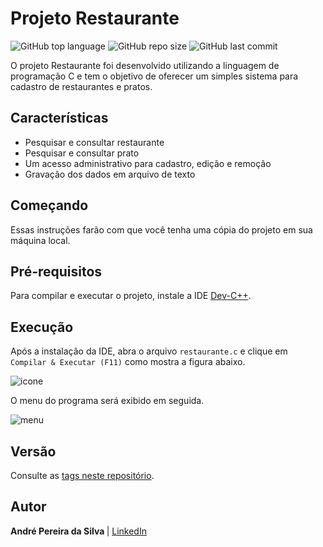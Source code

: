 # Projeto Restaurante
![GitHub top language](https://img.shields.io/github/languages/top/andre-aps/restaurante)
![GitHub repo size](https://img.shields.io/github/repo-size/andre-aps/restaurante)
![GitHub last commit](https://img.shields.io/github/last-commit/andre-aps/restaurante)

O projeto Restaurante foi desenvolvido utilizando a linguagem de programação C e tem o objetivo de oferecer um simples sistema para cadastro de restaurantes e pratos.

## Características

- Pesquisar e consultar restaurante
- Pesquisar e consultar prato
- Um acesso administrativo para cadastro, edição e remoção
- Gravação dos dados em arquivo de texto

## Começando

Essas instruções farão com que você tenha uma cópia do projeto em sua máquina local.

## Pré-requisitos
Para compilar e executar o projeto, instale a IDE [Dev-C++](https://sourceforge.net/projects/orwelldevcpp/).

## Execução

Após a instalação da IDE, abra o arquivo  `restaurante.c` e clique em `Compilar & Executar (F11)` como mostra a figura abaixo. 

![icone](https://user-images.githubusercontent.com/37241913/72766777-20ef2000-3bd0-11ea-94b6-b0bba436e15a.png)

O menu do programa será exibido em seguida.

![menu](https://user-images.githubusercontent.com/37241913/72766723-e5ecec80-3bcf-11ea-9e8a-53c7517e0f7d.png)

## Versão
Consulte as [tags neste repositório](https://github.com/andre-aps/Restaurante/tree/v1.0).

## Autor
<b> André Pereira da Silva </b> | [LinkedIn](https://www.linkedin.com/in/andre-aps)
